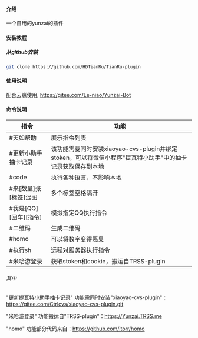 #### 介绍

一个自用的yunzai的插件

#### 安装教程

##### 从github安装
```bash
git clone https://github.com/HDTianRu/TianRu-plugin
```

#### 使用说明
配合云崽使用, https://gitee.com/Le-niao/Yunzai-Bot

#### 命令说明

|指令|功能|
|-----|-----|
|#天如帮助|展示指令列表|
|#更新小助手抽卡记录|该功能需要同时安装xiaoyao-cvs-plugin并绑定stoken，可以将微信小程序"提瓦特小助手"中的抽卡记录获取保存到本地|
|#code|执行各种语言，不影响本地|
|#来[数量]张[标签]涩图|多个标签空格隔开|
|#我是[QQ][回车][指令]|模拟指定QQ执行指令|
|#二维码|生成二维码|
|#homo|可以将数字变得恶臭|
|#执行sh|远程对服务器执行指令|
|#米哈游登录|获取stoken和cookie，搬运自TRSS-plugin|


###### 其中
"更新提瓦特小助手抽卡记录" 功能需同时安装"xiaoyao-cvs-plugin"：https://gitee.com/Ctrlcvs/xiaoyao-cvs-plugin.git

"米哈游登录" 功能搬运自"TRSS-plugin"：https://Yunzai.TRSS.me

"homo" 功能部分代码来自：https://github.com/itorr/homo